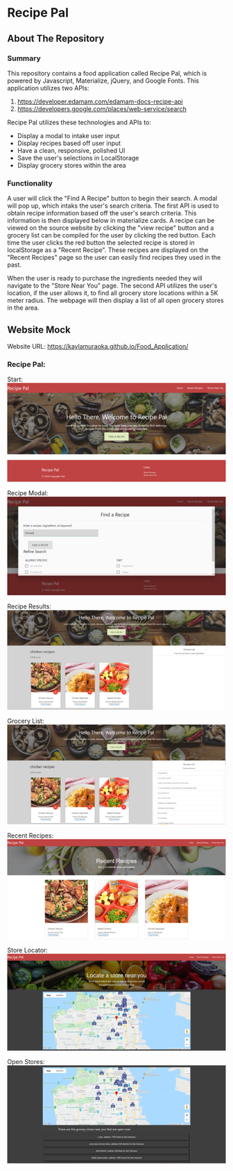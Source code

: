 # Recipe Pal

## About The Repository

### Summary

This repository contains a food application called Recipe Pal, which is powered by Javascript, Materialize, jQuery, and Google Fonts. This application utilizes two APIs:

1. https://developer.edamam.com/edamam-docs-recipe-api
2. https://developers.google.com/places/web-service/search

Recipe Pal utilizes these technologies and APIs to:

- Display a modal to intake user input
- Display recipes based off user input
- Have a clean, responsive, polished UI
- Save the user's selections in LocalStorage
- Display grocery stores within the area

### Functionality

A user will click the "Find A Recipe" button to begin their search. A modal will pop up, which intaks the user's search criteria. The first API is used to obtain recipe information based off the user's search criteria. This information is then displayed below in materialize cards. A recipe can be viewed on the source website by clicking the "view recipe" button and a grocery list can be compiled for the user by clicking the red button. Each time the user clicks the red button the selected recipe is stored in localStorage as a "Recent Recipe". These recipes are displayed on the "Recent Recipes" page so the user can easily find recipes they used in the past.

When the user is ready to purchase the ingredients needed they will navigate to the "Store Near You" page. The second API utilizes the user's location, if the user allows it, to find all grocery store locations within a 5K meter radius. The webpage will then display a list of all open grocery stores in the area.

## Website Mock

Website URL: https://kaylamuraoka.github.io/Food_Application/

### Recipe Pal:

Start:
![Image of Start](./Assets/images/readme_start.PNG)

Recipe Modal:
![Image of modal](./Assets/images/readme_modal.PNG)

Recipe Results:
![Image of recipes](./Assets/images/readme_recipes.PNG)

Grocery List:
![Image of grocery list](./Assets/images/readme_grocerylist.PNG)

Recent Recipes:
![Image of recent recipes](./Assets/images/readme_recentrecipes.PNG)

Store Locator:
![Image of stores](./Assets/images/readme_storelocator.PNG)

Open Stores:
![Image of open stores](./Assets/images/readme_openstores.PNG)
